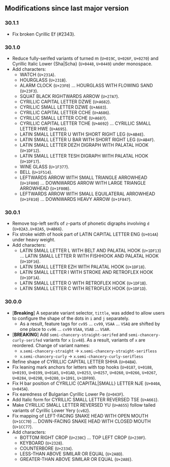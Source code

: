 ## Modifications since last major version

### 30.1.1

* Fix broken Cyrillic Ef (#2343).


### 30.1.0

* Reduce fully-serifed variants of turned m (`U+019C`, `U+026F`, `U+0270`) and Cyrillic Italic Lower {Sha|Scha} (`U+0448`, `U+0449`) under monospace.
* Add characters:
  - WATCH (`U+231A`).
  - HOURGLASS (`U+231B`).
  - ALARM CLOCK (`U+23F0`) ... HOURGLASS WITH FLOWING SAND (`U+23F3`).
  - SQUAT BLACK RIGHTWARDS ARROW (`U+27A7`).
  - CYRILLIC CAPITAL LETTER DZWE (`U+A682`).
  - CYRILLIC SMALL LETTER DZWE (`U+A683`).
  - CYRILLIC CAPITAL LETTER CCHE (`U+A686`).
  - CYRILLIC SMALL LETTER CCHE (`U+A687`).
  - CYRILLIC CAPITAL LETTER TCHE (`U+A692`) ... CYRILLIC SMALL LETTER HWE (`U+A695`).
  - LATIN SMALL LETTER U WITH SHORT RIGHT LEG (`U+AB4E`).
  - LATIN SMALL LETTER U BAR WITH SHORT RIGHT LEG (`U+AB4F`).
  - LATIN SMALL LETTER DEZH DIGRAPH WITH PALATAL HOOK (`U+1DF12`).
  - LATIN SMALL LETTER TESH DIGRAPH WITH PALATAL HOOK (`U+1DF17`).
  - WINE GLASS (`U+1F377`).
  - BELL (`U+1F514`).
  - LEFTWARDS ARROW WITH SMALL TRIANGLE ARROWHEAD (`U+1F800`) ... DOWNWARDS ARROW WITH LARGE TRIANGLE ARROWHEAD (`U+1F80B`).
  - LEFTWARDS ARROW WITH SMALL EQUILATERAL ARROWHEAD (`U+1F810`) ... DOWNWARDS HEAVY ARROW (`U+1F847`).


### 30.0.1

* Remove top-left serifs of `z`-parts of phonetic digraphs involving `d` (`U+02A3`..`U+02A5`, `U+AB66`).
* Fix stroke width of hook part of LATIN CAPITAL LETTER ENG (`U+014A`) under heavy weight.
* Add characters:
  - LATIN SMALL LETTER L WITH BELT AND PALATAL HOOK (`U+1DF13`) ... LATIN SMALL LETTER R WITH FISHHOOK AND PALATAL HOOK (`U+1DF16`).
  - LATIN SMALL LETTER EZH WITH PALATAL HOOK (`U+1DF18`).
  - LATIN SMALL LETTER I WITH STROKE AND RETROFLEX HOOK (`U+1DF1A`).
  - LATIN SMALL LETTER O WITH RETROFLEX HOOK (`U+1DF1B`).
  - LATIN SMALL LETTER C WITH RETROFLEX HOOK (`U+1DF1D`).


### 30.0.0

* \[**Breaking**\] A separate variant selector, `tittle`, was added to allow users to configure the shape of the dots in `i` and `j` separately.
  - As a result, feature tags for `cv95` ... `cv99`, `VSAA` ... `VSAQ` are shifted by one place to `cv96` ... `cv99` `VSAA`, `VSAB` ... `VSAR`.
* \[**BREAKING**\] Add `semi-chancery-straight-serifed` and `semi-chancery-curly-serifed` variants for `x` (`cv48`). As a result, variants of `x` are reordered. Change of variant names:
  - `x`.`semi-chancery-straight` → `x`.`semi-chancery-straight-serifless`
  - `x`.`semi-chancery-curly` → `x`.`semi-chancery-curly-serifless`
* Refine shape of CYRILLIC CAPITAL LETTER SHHA (`U+04BA`).
* Fix leaning mark anchors for letters with top hooks (`U+0187`, `U+0188`, `U+0193`, `U+0199`, `U+01A5`, `U+01AD`, `U+0253`, `U+0257`, `U+0260`, `U+0266`, `U+0267`, `U+0284`, `U+029B`, `U+0280`, `U+1D91`, `U+1DF09`).
* Fix H bar position of CYRILLIC {CAPITAL|SMALL} LETTER NJE (`U+040A`, `U+045A`).
* Fix earedness of Bulgarian Cyrillic Lower Pe (`U+043F`).
* Add Italic form for CYRILLIC SMALL LETTER REVERSED TSE (`U+A661`).
* Make CYRILLIC SMALL LETTER REVERSED YU (`U+A655`) follow tailed variants of Cyrillic Lower Yery (`cv82`).
* Fix mapping of LEFT-FACING SNAKE HEAD WITH OPEN MOUTH (`U+1CC70`) ... DOWN-FACING SNAKE HEAD WITH CLOSED MOUTH (`U+1CC77`).
* Add characters:
  - BOTTOM RIGHT CROP (`U+230C`) ... TOP LEFT CROP (`U+230F`).
  - KEYBOARD (`U+2328`).
  - COUNTERBORE (`U+2334`).
  - LESS-THAN ABOVE SIMILAR OR EQUAL (`U+2A8D`).
  - GREATER-THAN ABOVE SIMILAR OR EQUAL (`U+2A8E`).

